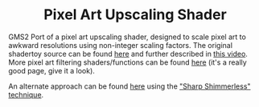 <h1 align="center">Pixel Art Upscaling Shader</h1>

GMS2 Port of a pixel art upscaling shader, designed to scale pixel art to awkward resolutions using non-integer scaling factors. The original shadertoy source can be found [here](https://www.shadertoy.com/view/ltBGWc) and further described in [this video](https://hero.handmade.network/episode/chat/chat018/). More pixel art filtering shaders/functions can be found [here](https://jorenjoestar.github.io/post/pixel_art_filtering/) (it's a really good page, give it a look).

An alternate approach can be found [here](https://github.com/offalynne/DisplayManager/tree/main/DisplayManager/shaders/ShaderScaleSharpShimmerless) using the ["Sharp Shimmerless" technique](https://github.com/Woohyun-Kang/Sharp-Shimmerless-Shader).
